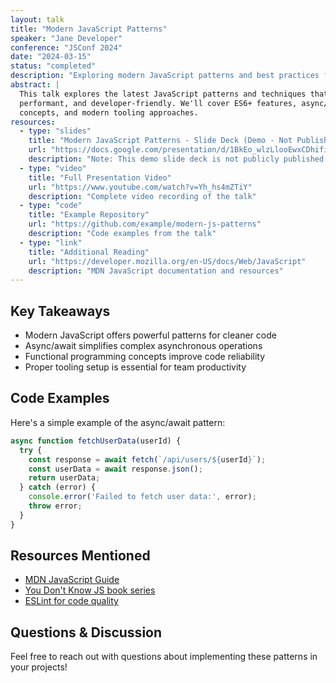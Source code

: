 ```yaml
---
layout: talk
title: "Modern JavaScript Patterns"
speaker: "Jane Developer" 
conference: "JSConf 2024"
date: "2024-03-15"
status: "completed"
description: "Exploring modern JavaScript patterns and best practices for scalable applications"
abstract: |
  This talk explores the latest JavaScript patterns and techniques that make applications more maintainable,
  performant, and developer-friendly. We'll cover ES6+ features, async/await patterns, functional programming
  concepts, and modern tooling approaches.
resources:
  - type: "slides"
    title: "Modern JavaScript Patterns - Slide Deck (Demo - Not Published)"
    url: "https://docs.google.com/presentation/d/1BkEo_wlzLlooEwxCDhifi_-cDaEwL_v5WrYOB3PQKPs/edit?usp=sharing"
    description: "Note: This demo slide deck is not publicly published. For embed to work, the presentation must be published to web or shared publicly."
  - type: "video"
    title: "Full Presentation Video"
    url: "https://www.youtube.com/watch?v=Yh_hs4mZTiY"
    description: "Complete video recording of the talk"
  - type: "code" 
    title: "Example Repository"
    url: "https://github.com/example/modern-js-patterns"
    description: "Code examples from the talk"
  - type: "link"
    title: "Additional Reading"
    url: "https://developer.mozilla.org/en-US/docs/Web/JavaScript"
    description: "MDN JavaScript documentation and resources"
---
```


## Key Takeaways

- Modern JavaScript offers powerful patterns for cleaner code
- Async/await simplifies complex asynchronous operations  
- Functional programming concepts improve code reliability
- Proper tooling setup is essential for team productivity

## Code Examples

Here's a simple example of the async/await pattern:

```javascript
async function fetchUserData(userId) {
  try {
    const response = await fetch(`/api/users/${userId}`);
    const userData = await response.json();
    return userData;
  } catch (error) {
    console.error('Failed to fetch user data:', error);
    throw error;
  }
}
```

## Resources Mentioned

- [MDN JavaScript Guide](https://developer.mozilla.org/en-US/docs/Web/JavaScript/Guide)
- [You Don't Know JS book series](https://github.com/getify/You-Dont-Know-JS)
- [ESLint for code quality](https://eslint.org/)

## Questions & Discussion

Feel free to reach out with questions about implementing these patterns in your projects!